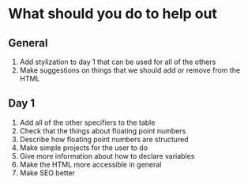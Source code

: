 # What should you do to help out

## General
1. Add stylization to day 1 that can be used for all of the others
2. Make suggestions on things that we should add or remove from the HTML

## Day 1

1. Add all of the other specifiers to the table
2. Check that the things about floating point numbers
3. Describe how floating point numbers are structured
4. Make simple projects for the user to do
5. Give more information about how to declare variables
6. Make the HTML more accessible in general
7. Make SEO better